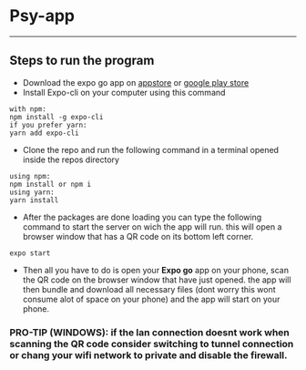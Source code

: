 # Psy-app
___

## Steps to run the program
- Download the expo go app on [appstore](https://apps.apple.com/us/app/expo-go/id982107779) or [google play store](https://play.google.com/store/apps/details?id=host.exp.exponent&hl=en&gl=US)
- Install Expo-cli on your computer using this command 
```
with npm:
npm install -g expo-cli
if you prefer yarn:
yarn add expo-cli
```
- Clone the repo and run the following command in a terminal opened inside the repos directory
```
using npm:
npm install or npm i
using yarn:
yarn install
```

- After the packages are done loading you can type the following command to start the server on wich the app will run. this will open a browser window that has a QR code on its bottom left corner.
```
expo start
```
- Then all you have to do is open your **Expo go** app on your phone, scan the QR code on the browser window that have just opened. the app will then bundle and download all necessary files (dont worry this wont consume alot of space on your phone) and the app will start on your phone.

### PRO-TIP (WINDOWS): if the lan connection doesnt work when scanning the QR code consider switching to tunnel connection or chang your wifi network to private and disable the firewall.




